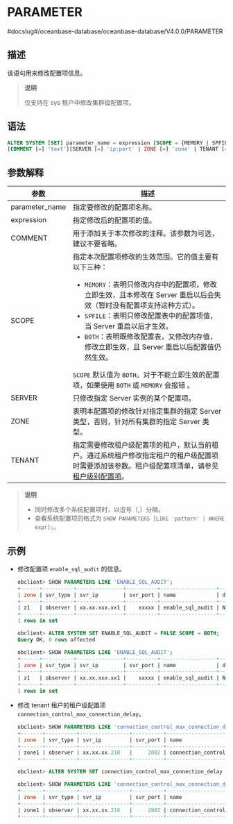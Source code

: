 # PARAMETER 
#docslug#/oceanbase-database/oceanbase-database/V4.0.0/PARAMETER


## 描述 

该语句用来修改配置项信息。

>**说明**
>
>仅支持在 sys 租户中修改集群级配置项。

## 语法 

```sql
ALTER SYSTEM [SET] parameter_name = expression [SCOPE = {MEMORY | SPFILE | BOTH}] 
[COMMENT [=] 'text'][SERVER [=] 'ip:port' | ZONE [=] 'zone' | TENANT [=] 'tenant'];
```


## 参数解释 

|     **参数**    |     **描述**         |
|----------------|-----------------------|
| parameter_name | 指定要修改的配置项名称。    |
| expression     | 指定修改后的配置项的值。   |
| COMMENT        | 用于添加关于本次修改的注释。该参数为可选，建议不要省略。   |
| SCOPE          | 指定本次配置项修改的生效范围。它的值主要有以下三种： <ul><li> `MEMORY`：表明只修改内存中的配置项，修改立即生效，且本修改在 Server 重启以后会失效（暂时没有配置项支持这种方式）。</li>   <li> `SPFILE`：表明只修改配置表中的配置项值，当 Server 重启以后才生效。</li>   <li> `BOTH`：表明既修改配置表，又修改内存值，修改立即生效，且 Server 重启以后配置值仍然生效。</li> </ul>   `SCOPE` 默认值为 `BOTH`。对于不能立即生效的配置项，如果使用 `BOTH` 或 `MEMORY` 会报错 。 |
| SERVER         | 只修改指定 Server 实例的某个配置项。      |
| ZONE           | 表明本配置项的修改针对指定集群的指定 Server 类型，否则，针对所有集群的指定 Server 类型。    |
| TENANT         | 指定需要修改租户级配置项的租户，默认当前租户。通过系统租户修改指定租户的租户级配置项时需要添加该参数。租户级配置项清单，请参见 [租户级别配置项](../../../../7.reference/5.system-configuration-items/4.tenant-level-configuration-items-1/1.audit_sys_operations-1-2-3.md)。  |


>**说明**
>
>* 同时修改多个系统配置项时，以逗号（,）分隔。
>* 查看系统配置项的格式为 `SHOW PARAMETERS [LIKE 'pattern' | WHERE expr];`。


## 示例 

* 修改配置项 `enable_sql_audit` 的信息。

  ```sql
  obclient> SHOW PARAMETERS LIKE 'ENABLE_SQL_AUDIT';
  +------+----------+---------------+----------+------------------+-----------+-------+---------------------------------------------------------------------------------------------------------------+----------+---------+---------+-------------------+
  | zone | svr_type | svr_ip        | svr_port | name             | data_type | value | info                                                                                                          | section  | scope   | source  | edit_level        |
  +------+----------+---------------+----------+------------------+-----------+-------+---------------------------------------------------------------------------------------------------------------+----------+---------+---------+-------------------+
  | z1   | observer | xx.xx.xxx.xx1 |    xxxxx | enable_sql_audit | NULL      | True  | specifies whether SQL audit is turned on. The default value is TRUE. Value: TRUE: turned on FALSE: turned off | OBSERVER | CLUSTER | DEFAULT | DYNAMIC_EFFECTIVE |
  +------+----------+---------------+----------+------------------+-----------+-------+---------------------------------------------------------------------------------------------------------------+----------+---------+---------+-------------------+
  1 rows in set

  obclient> ALTER SYSTEM SET ENABLE_SQL_AUDIT = FALSE SCOPE = BOTH;
  Query OK, 0 rows affected

  obclient> SHOW PARAMETERS LIKE 'ENABLE_SQL_AUDIT';
  +------+----------+---------------+----------+------------------+-----------+-------+---------------------------------------------------------------------------------------------------------------+----------+---------+---------+-------------------+
  | zone | svr_type | svr_ip        | svr_port | name             | data_type | value | info                                                                                                          | section  | scope   | source  | edit_level        |
  +------+----------+---------------+----------+------------------+-----------+-------+---------------------------------------------------------------------------------------------------------------+----------+---------+---------+-------------------+
  | z1   | observer | xx.xx.xxx.xx1 |    xxxxx | enable_sql_audit | NULL      | False | specifies whether SQL audit is turned on. The default value is TRUE. Value: TRUE: turned on FALSE: turned off | OBSERVER | CLUSTER | DEFAULT | DYNAMIC_EFFECTIVE |
  +------+----------+---------------+----------+------------------+-----------+-------+---------------------------------------------------------------------------------------------------------------+----------+---------+---------+-------------------+
  1 rows in set
  ```

* 修改 tenant 租户的租户级配置项 `connection_control_max_connection_delay`。

  ```sql
  obclient> SHOW PARAMETERS LIKE 'connection_control_max_connection_delay' TENANT = 'tenant';
  +-------+----------+----------------+----------+-----------------------------------------+-----------+------------+--------------------------------------------------------------------------------------------------------------------------------------------------------------+----------+--------+---------+-------------------+
  | zone  | svr_type | svr_ip         | svr_port | name                                    | data_type | value      | info                                                                                                                                                         | section  | scope  | source  | edit_level        |
  +-------+----------+----------------+----------+-----------------------------------------+-----------+------------+--------------------------------------------------------------------------------------------------------------------------------------------------------------+----------+--------+---------+-------------------+
  | zone1 | observer | xx.xx.xx.218   |     2882 | connection_control_max_connection_delay | NULL      | 2147483647 | The maximum delay in milliseconds for server response to failed connection attempts, if connection_control_failed_connections_threshold is greater than zero | OBSERVER | TENANT | DEFAULT | DYNAMIC_EFFECTIVE |
  +-------+----------+----------------+----------+-----------------------------------------+-----------+------------+--------------------------------------------------------------------------------------------------------------------------------------------------------------+----------+--------+---------+-------------------+

  obclient> ALTER SYSTEM SET connection_control_max_connection_delay = 2147483646 TENANT = 'tenant';
  
  obclient> SHOW PARAMETERS LIKE 'connection_control_max_connection_delay' TENANT = 'tenant';
  +-------+----------+----------------+----------+-----------------------------------------+-----------+------------+--------------------------------------------------------------------------------------------------------------------------------------------------------------+----------+--------+---------+-------------------+
  | zone  | svr_type | svr_ip         | svr_port | name                                    | data_type | value      | info                                                                                                                                                         | section  | scope  | source  | edit_level        |
  +-------+----------+----------------+----------+-----------------------------------------+-----------+------------+--------------------------------------------------------------------------------------------------------------------------------------------------------------+----------+--------+---------+-------------------+
  | zone1 | observer | xx.xx.xx.218   |     2882 | connection_control_max_connection_delay | NULL      | 2147483646 | The maximum delay in milliseconds for server response to failed connection attempts, if connection_control_failed_connections_threshold is greater than zero | OBSERVER | TENANT | DEFAULT | DYNAMIC_EFFECTIVE |
  +-------+----------+----------------+----------+-----------------------------------------+-----------+------------+--------------------------------------------------------------------------------------------------------------------------------------------------------------+----------+--------+---------+-------------------+
  ```